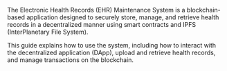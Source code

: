 The Electronic Health Records (EHR) Maintenance System is a blockchain-based application designed to securely store, manage, and retrieve health records in a decentralized manner using smart contracts and IPFS (InterPlanetary File System).

This guide explains how to use the system, including how to interact with the decentralized application (DApp), upload and retrieve health records, and manage transactions on the blockchain.
